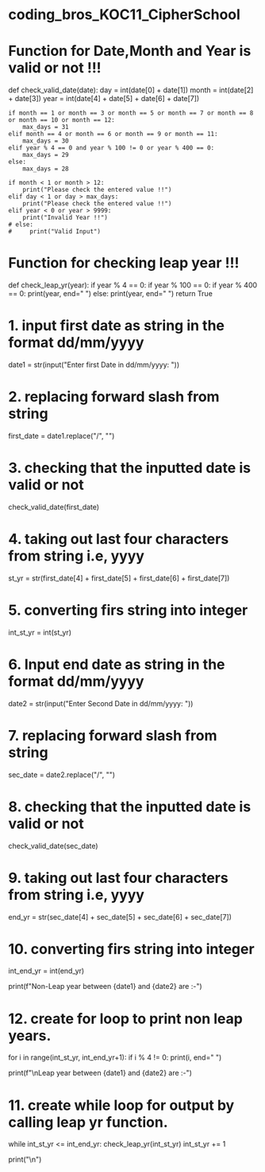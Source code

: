 # coding_bros_KOC11_CipherSchool
# Function for Date,Month and Year is valid or not !!!
def check_valid_date(date):
    day = int(date[0] + date[1])
    month = int(date[2] + date[3])
    year = int(date[4] + date[5] + date[6] + date[7])

    if month == 1 or month == 3 or month == 5 or month == 7 or month == 8 or month == 10 or month == 12:
        max_days = 31
    elif month == 4 or month == 6 or month == 9 or month == 11:
        max_days = 30
    elif year % 4 == 0 and year % 100 != 0 or year % 400 == 0:
        max_days = 29
    else:
        max_days = 28

    if month < 1 or month > 12:
        print("Please check the entered value !!")
    elif day < 1 or day > max_days:
        print("Please check the entered value !!")
    elif year < 0 or year > 9999:
        print("Invalid Year !!")
    # else:
    #     print("Valid Input")


# Function for checking leap year !!!
def check_leap_yr(year):
    if year % 4 == 0:
        if year % 100 == 0:
            if year % 400 == 0:
                print(year, end=" ")
        else:
            print(year, end=" ")
    return True


# 1. input first date as string in the format dd/mm/yyyy
date1 = str(input("Enter first Date in dd/mm/yyyy: "))
# 2. replacing forward slash from string
first_date = date1.replace("/", "")
# 3. checking that the inputted date is valid or not
check_valid_date(first_date)
# 4. taking out last four characters from string i.e, yyyy
st_yr = str(first_date[4] + first_date[5] + first_date[6] + first_date[7])
# 5. converting firs string into integer
int_st_yr = int(st_yr)

# 6. Input end date as string in the format dd/mm/yyyy
date2 = str(input("Enter Second Date in dd/mm/yyyy: "))
# 7. replacing forward slash from string
sec_date = date2.replace("/", "")
# 8. checking that the inputted date is valid or not
check_valid_date(sec_date)
# 9. taking out last four characters from string i.e, yyyy
end_yr = str(sec_date[4] + sec_date[5] + sec_date[6] + sec_date[7])
# 10. converting firs string into integer
int_end_yr = int(end_yr)


print(f"Non-Leap year between {date1} and {date2} are :-")
# 12. create for loop to print non leap years.
for i in range(int_st_yr, int_end_yr+1):
    if i % 4 != 0:
        print(i, end=" ")


print(f"\nLeap year between {date1} and {date2} are :-")
# 11. create while loop for output by calling leap yr function.
while int_st_yr <= int_end_yr:
    check_leap_yr(int_st_yr)
    int_st_yr += 1

print("\n")
